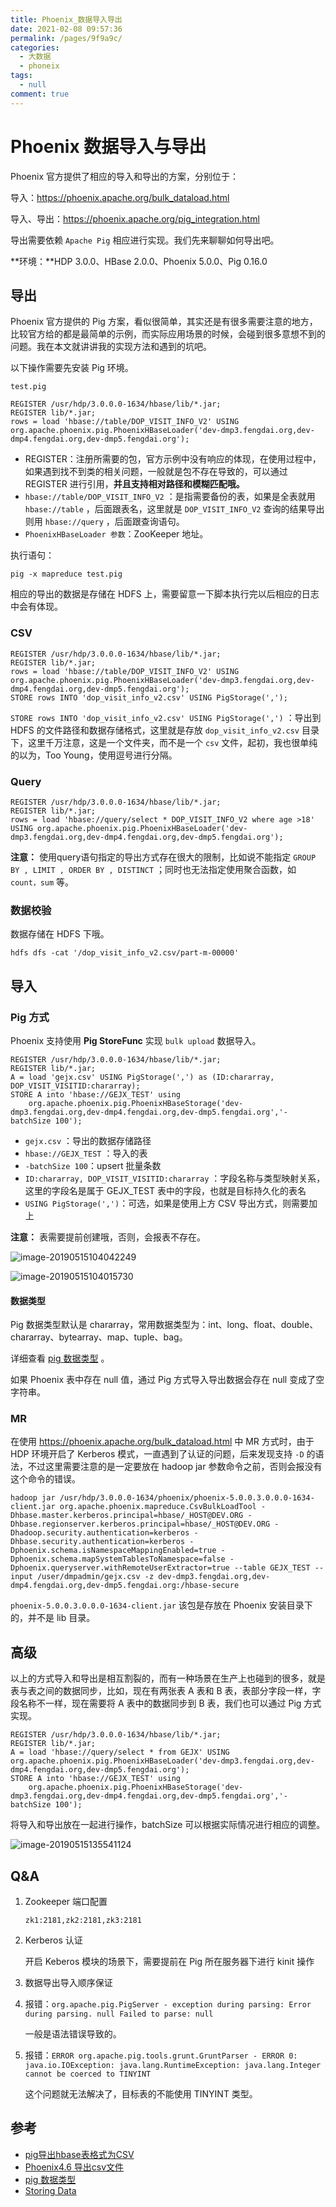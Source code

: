 ```yaml
---
title: Phoenix_数据导入导出
date: 2021-02-08 09:57:36
permalink: /pages/9f9a9c/
categories: 
  - 大数据
  - phoneix
tags: 
  - null
comment: true
---
```

# Phoenix 数据导入与导出

Phoenix 官方提供了相应的导入和导出的方案，分别位于：

导入：https://phoenix.apache.org/bulk_dataload.html

导入、导出：https://phoenix.apache.org/pig_integration.html

导出需要依赖 `Apache Pig` 相应进行实现。我们先来聊聊如何导出吧。

**环境：**HDP 3.0.0、HBase 2.0.0、Phoenix 5.0.0、Pig 0.16.0

## 导出

Phoenix 官方提供的 Pig 方案，看似很简单，其实还是有很多需要注意的地方，比较官方给的都是最简单的示例，而实际应用场景的时候，会碰到很多意想不到的问题。我在本文就讲讲我的实现方法和遇到的坑吧。

以下操作需要先安装 Pig 环境。

`test.pig`

```shell
REGISTER /usr/hdp/3.0.0.0-1634/hbase/lib/*.jar;
REGISTER lib/*.jar;
rows = load 'hbase://table/DOP_VISIT_INFO_V2' USING org.apache.phoenix.pig.PhoenixHBaseLoader('dev-dmp3.fengdai.org,dev-dmp4.fengdai.org,dev-dmp5.fengdai.org');
```

- REGISTER：注册所需要的包，官方示例中没有响应的体现，在使用过程中，如果遇到找不到类的相关问题，一般就是包不存在导致的，可以通过 REGISTER 进行引用，**并且支持相对路径和模糊匹配哦。**
- `hbase://table/DOP_VISIT_INFO_V2` ：是指需要备份的表，如果是全表就用 `hbase://table` ，后面跟表名，这里就是 `DOP_VISIT_INFO_V2` 查询的结果导出则用 `hbase://query` ，后面跟查询语句。
- `PhoenixHBaseLoader 参数`：ZooKeeper 地址。

执行语句：

```shell
pig -x mapreduce test.pig
```

相应的导出的数据是存储在 HDFS 上，需要留意一下脚本执行完以后相应的日志中会有体现。

### CSV

```shell
REGISTER /usr/hdp/3.0.0.0-1634/hbase/lib/*.jar;
REGISTER lib/*.jar;
rows = load 'hbase://table/DOP_VISIT_INFO_V2' USING org.apache.phoenix.pig.PhoenixHBaseLoader('dev-dmp3.fengdai.org,dev-dmp4.fengdai.org,dev-dmp5.fengdai.org');
STORE rows INTO 'dop_visit_info_v2.csv' USING PigStorage(',');
```

`STORE rows INTO 'dop_visit_info_v2.csv' USING PigStorage(',')` ：导出到 HDFS 的文件路径和数据存储格式，这里就是存放 `dop_visit_info_v2.csv` 目录下，这里千万注意，这是一个文件夹，而不是一个 `csv` 文件，起初，我也很单纯的以为，Too Young，使用逗号进行分隔。

### Query

```shell
REGISTER /usr/hdp/3.0.0.0-1634/hbase/lib/*.jar;
REGISTER lib/*.jar;
rows = load 'hbase://query/select * DOP_VISIT_INFO_V2 where age >18' USING org.apache.phoenix.pig.PhoenixHBaseLoader('dev-dmp3.fengdai.org,dev-dmp4.fengdai.org,dev-dmp5.fengdai.org');
```

**注意：** 使用query语句指定的导出方式存在很大的限制，比如说不能指定 `GROUP BY , LIMIT , ORDER BY , DISTINCT` ；同时也无法指定使用聚合函数，如 `count，sum` 等。

### 数据校验

数据存储在 HDFS 下哦。

```shell
hdfs dfs -cat '/dop_visit_info_v2.csv/part-m-00000'
```

## 导入

### Pig 方式

Phoenix 支持使用 **Pig StoreFunc** 实现 `bulk upload` 数据导入。

```shell
REGISTER /usr/hdp/3.0.0.0-1634/hbase/lib/*.jar;
REGISTER lib/*.jar;
A = load 'gejx.csv' USING PigStorage(',') as (ID:chararray, DOP_VISIT_VISITID:chararray); 
STORE A into 'hbase://GEJX_TEST' using
    org.apache.phoenix.pig.PhoenixHBaseStorage('dev-dmp3.fengdai.org,dev-dmp4.fengdai.org,dev-dmp5.fengdai.org','-batchSize 100');
```

- `gejx.csv` ：导出的数据存储路径
- `hbase://GEJX_TEST` ：导入的表
- `-batchSize 100`：upsert 批量条数
- `ID:chararray, DOP_VISIT_VISITID:chararray` ：字段名称与类型映射关系，这里的字段名是属于 GEJX_TEST 表中的字段，也就是目标持久化的表名
- `USING PigStorage(',')`：可选，如果是使用上方 CSV 导出方式，则需要加上

**注意：** 表需要提前创建哦，否则，会报表不存在。

![image-20190515104042249](assets/image-20190515104042249.png)

![image-20190515104015730](assets/image-20190515104015730.png)

#### 数据类型

Pig 数据类型默认是 chararray，常用数据类型为：int、long、float、double、chararray、bytearray、map、tuple、bag。

详细查看 [pig 数据类型](https://n3xtchen.github.io/n3xtchen/hadoop/2014/01/06/hadoop-data-pig-data-type) 。

如果 Phoenix 表中存在 null 值，通过 Pig 方式导入导出数据会存在 null 变成了空字符串。

### MR

在使用 https://phoenix.apache.org/bulk_dataload.html 中 MR 方式时，由于 HDP 环境开启了 Kerberos 模式，一直遇到了认证的问题，后来发现支持 `-D` 的语法，不过这里需要注意的是一定要放在 hadoop jar 参数命令之前，否则会报没有这个命令的错误。

```shell
hadoop jar /usr/hdp/3.0.0.0-1634/phoenix/phoenix-5.0.0.3.0.0.0-1634-client.jar org.apache.phoenix.mapreduce.CsvBulkLoadTool -Dhbase.master.kerberos.principal=hbase/_HOST@DEV.ORG -Dhbase.regionserver.kerberos.principal=hbase/_HOST@DEV.ORG -Dhadoop.security.authentication=kerberos -Dhbase.security.authentication=kerberos -Dphoenix.schema.isNamespaceMappingEnabled=true -Dphoenix.schema.mapSystemTablesToNamespace=false -Dphoenix.queryserver.withRemoteUserExtractor=true --table GEJX_TEST --input /user/dmpadmin/gejx.csv -z dev-dmp3.fengdai.org,dev-dmp4.fengdai.org,dev-dmp5.fengdai.org:/hbase-secure
```

`phoenix-5.0.0.3.0.0.0-1634-client.jar` 该包是存放在 Phoenix 安装目录下的，并不是 lib 目录。

## 高级

以上的方式导入和导出是相互割裂的，而有一种场景在生产上也碰到的很多，就是表与表之间的数据同步，比如，现在有两张表 A 表和 B 表，表部分字段一样，字段名称不一样，现在需要将 A 表中的数据同步到 B 表，我们也可以通过 Pig 方式实现。

```shell
REGISTER /usr/hdp/3.0.0.0-1634/hbase/lib/*.jar;
REGISTER lib/*.jar;
A = load 'hbase://query/select * from GEJX' USING org.apache.phoenix.pig.PhoenixHBaseLoader('dev-dmp3.fengdai.org,dev-dmp4.fengdai.org,dev-dmp5.fengdai.org');
STORE A into 'hbase://GEJX_TEST' using
    org.apache.phoenix.pig.PhoenixHBaseStorage('dev-dmp3.fengdai.org,dev-dmp4.fengdai.org,dev-dmp5.fengdai.org','-batchSize 100');
```

将导入和导出放在一起进行操作，batchSize 可以根据实际情况进行相应的调整。

![image-20190515135541124](assets/image-20190515135541124.png)

## Q&A

1. Zookeeper 端口配置

   ```shell
   zk1:2181,zk2:2181,zk3:2181
   ```

2. Kerberos 认证

   开启 Keberos 模块的场景下，需要提前在 Pig 所在服务器下进行 kinit 操作

3. 数据导出导入顺序保证

4. 报错：`org.apache.pig.PigServer - exception during parsing: Error during parsing. null Failed to parse: null`

   一般是语法错误导致的。

5. 报错：`ERROR org.apache.pig.tools.grunt.GruntParser - ERROR 0: java.io.IOException: java.lang.RuntimeException: java.lang.Integer cannot be coerced to TINYINT`

   这个问题就无法解决了，目标表的不能使用 TINYINT 类型。

## 参考

- [pig导出hbase表格式为CSV](https://www.jianshu.com/p/cdb60f0d5ed7)
- [Phoenix4.6 导出csv文件](http://itfish.net/article/59764.html)
- [pig 数据类型](https://n3xtchen.github.io/n3xtchen/hadoop/2014/01/06/hadoop-data-pig-data-type)
- [Storing Data](https://www.tutorialspoint.com/apache_pig/apache_pig_storing_data.htm)